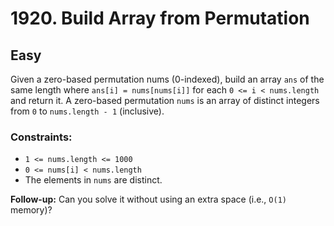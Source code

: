 # 1920. Build Array from Permutation

## Easy

Given a zero-based permutation nums (0-indexed), build an array `ans` of the same length where `ans[i] = nums[nums[i]]`
for each `0 <= i < nums.length` and return it. A zero-based permutation `nums` is an array of distinct integers from `0`
to `nums.length - 1` (inclusive).

### Constraints:

- `1 <= nums.length <= 1000`
- `0 <= nums[i] < nums.length`
- The elements in `nums` are distinct.

**Follow-up:** Can you solve it without using an extra space (i.e., `O(1)` memory)?
